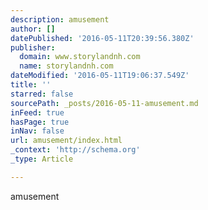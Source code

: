 ```yaml
---
description: amusement
author: []
datePublished: '2016-05-11T20:39:56.380Z'
publisher:
  domain: www.storylandnh.com
  name: storylandnh.com
dateModified: '2016-05-11T19:06:37.549Z'
title: ''
starred: false
sourcePath: _posts/2016-05-11-amusement.md
inFeed: true
hasPage: true
inNav: false
url: amusement/index.html
_context: 'http://schema.org'
_type: Article

---
```

amusement